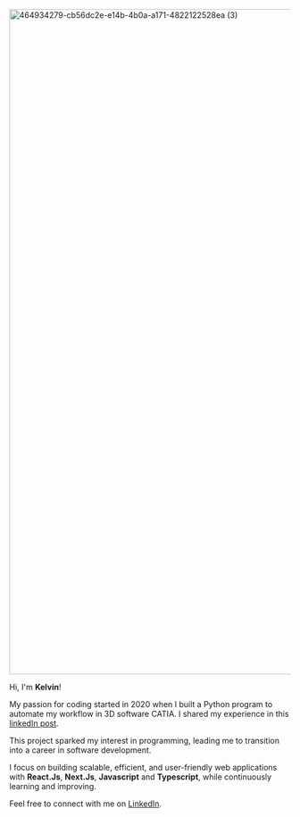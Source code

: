 <img width="3840" height="1192" alt="464934279-cb56dc2e-e14b-4b0a-a171-4822122528ea (3)" src="https://github.com/user-attachments/assets/0facc481-99b1-412f-8e75-c16b3167e092" />


Hi, I'm **Kelvin**!

My passion for coding started in 2020 when I built a Python program to automate my workflow in 3D software CATIA.
I shared my experience in this [linkedIn post](https://www.linkedin.com/posts/kelvinpella_i-have-developed-a-simple-python-program-activity-6738407375847362560-9mwR?utm_source=share&utm_medium=member_desktop&rcm=ACoAACkY1oYBeDbxFilarr27h_UOB4zIFJfVjJA).  

This project sparked my interest in programming, leading me to transition into a career in software development.

I focus on building scalable, efficient, and user-friendly web applications with **React.Js**, **Next.Js**, **Javascript** and **Typescript**, while continuously learning and improving.
 
Feel free to connect with me on [LinkedIn](https://www.linkedin.com/in/kelvinpella/).  
